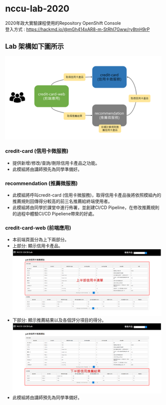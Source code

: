 # nccu-lab-2020
2020年政大實驗課程使用的Repository
OpenShift Console     
登入方式 : https://hackmd.io/@mGh414xAR8-m-StRhI7Gww/ry8tnH9rP
## Lab 架構如下圖所示
![Image lab-env](imgs/lab-env.PNG)
### credit-card (信用卡微服務)
- 提供新增/修改/查詢/刪除信用卡產品之功能。
- 此模組將由講師預先為同學準備好。
### recommendation (推薦微服務)
- 此模組將呼叫credit-card (信用卡微服務)，取得信用卡產品後將依照模組內的推薦規則回傳得分較高的前三名推薦給終端使用者。
- 此模組將由同學於課堂中進行佈署，並創建CI/CD Pipeline，在修改推薦規則的過程中體驗CI/CD Pipeliene帶來的好處。
### credit-card-web (前端應用)
- 本前端頁面分為上下兩部分。
- 上部分: 顯示信用卡產品。
![Image-web-upper-part](imgs/web-upper-part.PNG)
- 下部分: 顯示推薦結果以及各個評分項目的得分。
![Image-web-lower-part](imgs/web-lower-part.PNG)
- 此模組將由講師預先為同學準備好。
